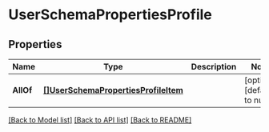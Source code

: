 # UserSchemaPropertiesProfile

## Properties
Name | Type | Description | Notes
------------ | ------------- | ------------- | -------------
**AllOf** | [**[]UserSchemaPropertiesProfileItem**](UserSchemaPropertiesProfileItem.md) |  | [optional] [default to null]

[[Back to Model list]](../README.md#documentation-for-models) [[Back to API list]](../README.md#documentation-for-api-endpoints) [[Back to README]](../README.md)

